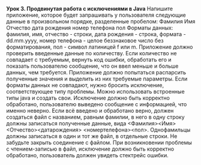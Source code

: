 **Урок 3. Продвинутая работа с исключениями в Java** 
Напишите приложение, которое будет запрашивать у пользователя следующие данные в произвольном порядке, разделенные пробелом:
Фамилия 
Имя 
Отчество 
дата рождения 
номер телефона 
пол 
Форматы данных: фамилия, имя, отчество - строки, дата рождения - строка, формата - dd.mm.yyyy, номер телефона - целое беззнаковое число без форматирования, 
пол - символ латиницей f или m. 
Приложение должно проверить введенные данные по количеству. Если количество не совпадает с требуемым, вернуть код ошибки,
обработать его и показать пользователю сообщение, что он ввел меньше и больше данных, чем требуется. 
Приложение должно попытаться распарсить полученные значения и выделить из них требуемые параметры. 
Если форматы данных не совпадают, нужно бросить исключение, соответствующее типу проблемы. Можно использовать встроенные типы java и создать свои.
Исключение должно быть корректно обработано, пользователю выведено сообщение с информацией, что именно неверно. 
Если всё введено и обработано верно, должен создаться файл с названием, равным фамилии, в него в одну строку должны записаться полученные данные, 
вида <Фамилия><Имя><Отчество><датарождения> <номертелефона><пол>. 
Однофамильцы должны записаться в один и тот же файл, в отдельные строки. 
Не забудьте закрыть соединение с файлом. При возникновении проблемы с чтением-записью в файл, 
исключение должно быть корректно обработано, пользователь должен увидеть стектрейс ошибки.
